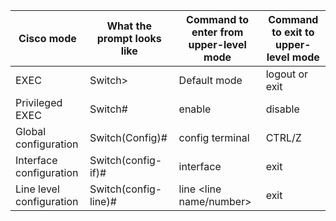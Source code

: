 | Cisco mode | What the prompt looks like | Command to enter from upper-level mode | Command to exit  to upper-level mode |
| ------------ | ------------ | ------------ | ------------ |
| EXEC | Switch> | Default mode | logout or exit |
| Privileged EXEC | Switch# | enable | disable |
| Global configuration | Switch(Config)# | config terminal | CTRL/Z |
| Interface configuration | Switch(config-if)# | interface <interface name> | exit |
| Line level configuration | Switch(config-line)# | line <line name/number> | exit |